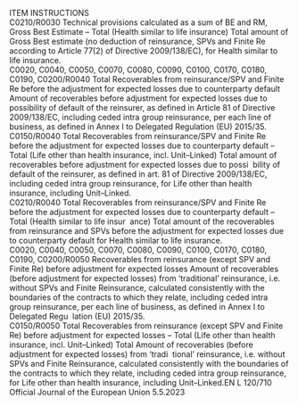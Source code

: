  
ITEM  INSTRUCTIONS  
C0210/R0030  Technical provisions calculated 
as a sum of BE and RM, Gross 
Best Estimate – Total (Health 
similar to life insurance)  Total amount of Gross Best estimate (no deduction of reinsurance, SPVs and Finite 
Re according to Article 77(2) of Directive 2009/138/EC), for Health similar to life 
insurance.  
C0020, C0040, 
C0050, C0070, 
C0080, C0090, 
C0100, C0170, 
C0180, C0190, 
C0200/R0040  Total Recoverables from 
reinsurance/SPV and Finite Re 
before the adjustment for 
expected losses due to 
counterparty default  Amount of recoverables before adjustment for expected losses due to possibility 
of default of the reinsurer, as defined in Article 81 of Directive 2009/138/EC, 
including ceded intra group reinsurance, per each line of business, as defined in 
Annex I to Delegated Regulation (EU) 2015/35.  
C0150/R0040  Total Recoverables from 
reinsurance/SPV and Finite Re 
before the adjustment for 
expected losses due to 
counterparty default – Total 
(Life other than health 
insurance, incl. Unit–Linked)  Total amount of recoverables before adjustment for expected losses due to possi ­
bility of default of the reinsurer, as defined in art. 81 of Directive 2009/138/EC, 
including ceded intra group reinsurance, for Life other than health insurance, 
including Unit–Linked.  
C0210/R0040  Total Recoverables from 
reinsurance/SPV and Finite Re 
before the adjustment for 
expected losses due to 
counterparty default – Total 
(Health similar to life insur ­
ance)  Total amount of the recoverables from reinsurance and SPVs before the 
adjustment for expected losses due to counterparty default for Health similar to 
life insurance.  
C0020, C0040, 
C0050, C0070, 
C0080, C0090, 
C0100, C0170, 
C0180, C0190, 
C0200/R0050  Recoverables from reinsurance 
(except SPV and Finite Re) 
before adjustment for expected 
losses  Amount of recoverables (before adjustment for expected losses) from ‘traditional’ 
reinsurance, i.e. without SPVs and Finite Reinsurance, calculated consistently with 
the boundaries of the contracts to which they relate, including ceded intra group 
reinsurance, per each line of business, as defined in Annex I to Delegated Regu ­
lation (EU) 2015/35.  
C0150/R0050  Total Recoverables from 
reinsurance (except SPV and 
Finite Re) before adjustment 
for expected losses – Total 
(Life other than health 
insurance, incl. Unit–Linked)  Total Amount of recoverables (before adjustment for expected losses) from ‘tradi ­
tional’ reinsurance, i.e. without SPVs and Finite Reinsurance, calculated 
consistently with the boundaries of the contracts to which they relate, including 
ceded intra group reinsurance, for Life other than health insurance, including 
Unit–Linked.EN  L 120/710 Official Journal of the European Union 5.5.2023